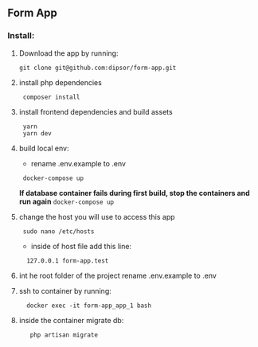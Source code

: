 ## Form App
### Install:
1) Download the app by running:
   ```shell
   git clone git@github.com:dipsor/form-app.git
    ``` 
2) install php dependencies
   ```shell
    composer install
    ```
3) install frontend dependencies and build assets
   ```shell
    yarn
    yarn dev
    ```
4) build local env:
   - rename .env.example to .env 
   ```shell
    docker-compose up
    ```
   **If database container fails during first build, stop the containers and run again** ```docker-compose up```
5) change the host you will use to access this app
   ```shell
    sudo nano /etc/hosts 
    ```
    - inside of host file add this line:
    ```shell
      127.0.0.1 form-app.test
    ```
6) int he root folder of the project rename .env.example to .env
           
7) ssh to container by running: 
   ```shell
     docker exec -it form-app_app_1 bash
    ```
8) inside the container migrate db:
   ```shell
      php artisan migrate
   ```
